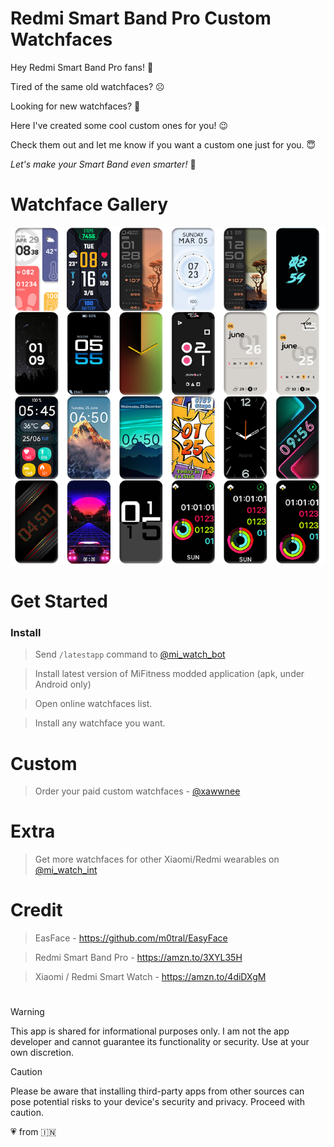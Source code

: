 # Redmi Smart Band Pro Custom Watchfaces
Hey Redmi Smart Band Pro fans! :wave:

Tired of the same old watchfaces? :frowning_face: 

Looking for new watchfaces? :thinking:

Here I've created some cool custom ones for you! :wink:

Check them out and let me know if you want a custom one just for you. :innocent:

*Let's make your Smart Band even smarter!* :partying_face:

# Watchface Gallery

<picture>
  <source media="(prefers-color-scheme: dark)" srcset="images/wf-dark-xawwnee.png">
  <source media="(prefers-color-scheme: light)" srcset="images/wf-light-xawwnee.jpg">
  <img alt="Watchface Gallery - @xawwnee" src="images/wf-light-xawwnee.jpg">
</picture>

# Get Started
### Install
> Send `/latestapp` command to [@mi_watch_bot](https://t.me/mi_watch_bot)

> Install latest version of MiFitness modded application (apk, under Android only)
  
> Open online watchfaces list.

> Install any watchface you want.

# Custom
> Order your paid custom watchfaces - [@xawwnee](https://t.me/xawwnee)

# Extra
> Get more watchfaces for other Xiaomi/Redmi wearables on [@mi_watch_int](https://t.me/mi_watch_int)

# Credit
> EasFace - https://github.com/m0tral/EasyFace

> Redmi Smart Band Pro - https://amzn.to/3XYL35H

> Xiaomi / Redmi Smart Watch - https://amzn.to/4diDXgM

#

> [!WARNING]
> This app is shared for informational purposes only. I am not the app developer and cannot guarantee its functionality or security. Use at your own discretion.

> [!CAUTION]
> Please be aware that installing third-party apps from other sources can pose potential risks to your device's security and privacy. Proceed with caution.

:heartpulse: from :india:
